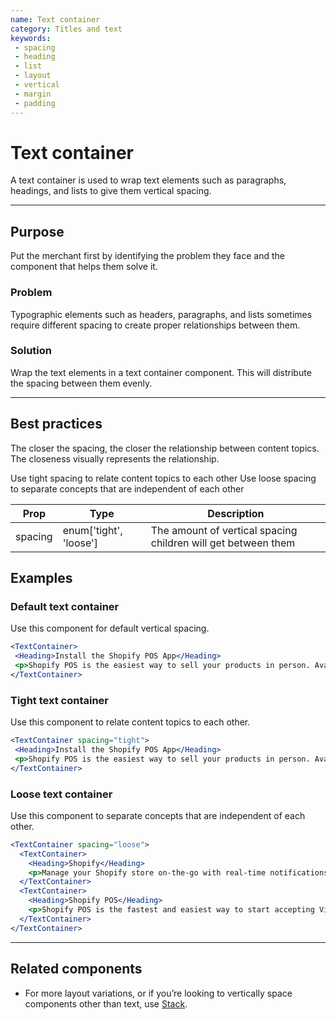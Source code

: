 ```yaml
---
name: Text container
category: Titles and text
keywords:
 - spacing
 - heading
 - list
 - layout
 - vertical
 - margin
 - padding
---
```


# Text container

A text container is used to wrap text elements such as paragraphs, headings, and lists to give them vertical spacing.

---

## Purpose

Put the merchant first by identifying the problem they face and the component that helps them solve it.

### Problem

Typographic elements such as headers, paragraphs, and lists sometimes require different spacing to create proper relationships between them.

### Solution

Wrap the text elements in a text container component. This will distribute the spacing between them evenly.

---

## Best practices

The closer the spacing, the closer the relationship between content topics. The closeness visually represents the relationship.

Use tight spacing to relate content topics to each other
Use loose spacing to separate concepts that are independent of each other

| Prop | Type | Description |
| ---- | ---- | ----------- |
| spacing | enum['tight', 'loose'] | The amount of vertical spacing children will get between them |
## Examples

### Default text container

Use this component for default vertical spacing.

```jsx
<TextContainer>
 <Heading>Install the Shopify POS App</Heading>
 <p>Shopify POS is the easiest way to sell your products in person. Available for iPad, iPhone, and Android.</p>
</TextContainer>
```

### Tight text container

Use this component to relate content topics to each other.

```jsx
<TextContainer spacing="tight">
 <Heading>Install the Shopify POS App</Heading>
 <p>Shopify POS is the easiest way to sell your products in person. Available for iPad, iPhone, and Android.</p>
</TextContainer>
```

### Loose text container

Use this component to separate concepts that are independent of each other.

```jsx
<TextContainer spacing="loose">
  <TextContainer>
    <Heading>Shopify</Heading>
    <p>Manage your Shopify store on-the-go with real-time notifications, access to your dashboard, and order management, all from your smartphone.</p>
  </TextContainer>
  <TextContainer>
    <Heading>Shopify POS</Heading>
    <p>Shopify POS is the fastest and easiest way to start accepting Visa, Mastercard, American Express, and Discover right from your smartphone or tablet.</p>
  </TextContainer>
</TextContainer>
```

---

## Related components

* For more layout variations, or if you’re looking to vertically space components other than text, use [Stack](/components/structure/stack).
